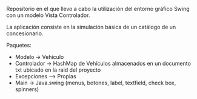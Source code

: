Repositorio en el que llevo a cabo la utilización del entorno gráfico Swing con un modelo Vista Controlador.

La aplicación consiste en la simulación básica de un catálogo de un concesionario.

Paquetes:
- Modelo -> Vehículo
- Controlador -> HashMap de Vehículos almacenados en un documento txt ubicado en la raid del proyecto
- Excepciones --> Propias
- Main -> Java.swing (menus, botones, label, textfield, check box, spinners)
